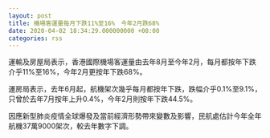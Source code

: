 ```yaml
---
layout: post
title: 機場客運量每月下跌11%至16%　今年2月跌68%
date: 2020-04-02 18:34:29.000000000 +08:00
categories: rss
---
```


運輸及房屋局表示，香港國際機場客運量由去年8月至今年2月，每月都按年下跌介乎11%至16%，今年2月更按年下跌68%。

運房局表示，去年6月起，航機架次幾乎每月都按年下跌，跌幅介乎0.1%至9.1%，只曾於去年7月按年上升0.4%，今年2月則按年下跌44.5%。

因應新型肺炎疫情全球爆發及當前經濟形勢帶來變數及影響，民航處估計今年全年航機37萬9000架次，較去年數字下調。
